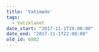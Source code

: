 ```yaml
---
title: 'Vatimøde'
tags:
  - Vatiklanet
date_start: "2017-11-1T19:00:00"
date_end: "2017-11-1T22:00:00"
old_id: 6882
---
```

